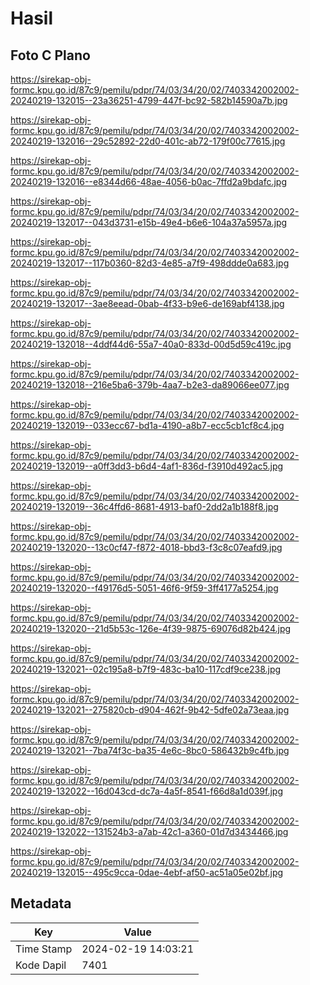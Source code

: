 # Hasil

## Foto C Plano

https://sirekap-obj-formc.kpu.go.id/87c9/pemilu/pdpr/74/03/34/20/02/7403342002002-20240219-132015--23a36251-4799-447f-bc92-582b14590a7b.jpg

https://sirekap-obj-formc.kpu.go.id/87c9/pemilu/pdpr/74/03/34/20/02/7403342002002-20240219-132016--29c52892-22d0-401c-ab72-179f00c77615.jpg

https://sirekap-obj-formc.kpu.go.id/87c9/pemilu/pdpr/74/03/34/20/02/7403342002002-20240219-132016--e8344d66-48ae-4056-b0ac-7ffd2a9bdafc.jpg

https://sirekap-obj-formc.kpu.go.id/87c9/pemilu/pdpr/74/03/34/20/02/7403342002002-20240219-132017--043d3731-e15b-49e4-b6e6-104a37a5957a.jpg

https://sirekap-obj-formc.kpu.go.id/87c9/pemilu/pdpr/74/03/34/20/02/7403342002002-20240219-132017--117b0360-82d3-4e85-a7f9-498ddde0a683.jpg

https://sirekap-obj-formc.kpu.go.id/87c9/pemilu/pdpr/74/03/34/20/02/7403342002002-20240219-132017--3ae8eead-0bab-4f33-b9e6-de169abf4138.jpg

https://sirekap-obj-formc.kpu.go.id/87c9/pemilu/pdpr/74/03/34/20/02/7403342002002-20240219-132018--4ddf44d6-55a7-40a0-833d-00d5d59c419c.jpg

https://sirekap-obj-formc.kpu.go.id/87c9/pemilu/pdpr/74/03/34/20/02/7403342002002-20240219-132018--216e5ba6-379b-4aa7-b2e3-da89066ee077.jpg

https://sirekap-obj-formc.kpu.go.id/87c9/pemilu/pdpr/74/03/34/20/02/7403342002002-20240219-132019--033ecc67-bd1a-4190-a8b7-ecc5cb1cf8c4.jpg

https://sirekap-obj-formc.kpu.go.id/87c9/pemilu/pdpr/74/03/34/20/02/7403342002002-20240219-132019--a0ff3dd3-b6d4-4af1-836d-f3910d492ac5.jpg

https://sirekap-obj-formc.kpu.go.id/87c9/pemilu/pdpr/74/03/34/20/02/7403342002002-20240219-132019--36c4ffd6-8681-4913-baf0-2dd2a1b188f8.jpg

https://sirekap-obj-formc.kpu.go.id/87c9/pemilu/pdpr/74/03/34/20/02/7403342002002-20240219-132020--13c0cf47-f872-4018-bbd3-f3c8c07eafd9.jpg

https://sirekap-obj-formc.kpu.go.id/87c9/pemilu/pdpr/74/03/34/20/02/7403342002002-20240219-132020--f49176d5-5051-46f6-9f59-3ff4177a5254.jpg

https://sirekap-obj-formc.kpu.go.id/87c9/pemilu/pdpr/74/03/34/20/02/7403342002002-20240219-132020--21d5b53c-126e-4f39-9875-69076d82b424.jpg

https://sirekap-obj-formc.kpu.go.id/87c9/pemilu/pdpr/74/03/34/20/02/7403342002002-20240219-132021--02c195a8-b7f9-483c-ba10-117cdf9ce238.jpg

https://sirekap-obj-formc.kpu.go.id/87c9/pemilu/pdpr/74/03/34/20/02/7403342002002-20240219-132021--275820cb-d904-462f-9b42-5dfe02a73eaa.jpg

https://sirekap-obj-formc.kpu.go.id/87c9/pemilu/pdpr/74/03/34/20/02/7403342002002-20240219-132021--7ba74f3c-ba35-4e6c-8bc0-586432b9c4fb.jpg

https://sirekap-obj-formc.kpu.go.id/87c9/pemilu/pdpr/74/03/34/20/02/7403342002002-20240219-132022--16d043cd-dc7a-4a5f-8541-f66d8a1d039f.jpg

https://sirekap-obj-formc.kpu.go.id/87c9/pemilu/pdpr/74/03/34/20/02/7403342002002-20240219-132022--131524b3-a7ab-42c1-a360-01d7d3434466.jpg

https://sirekap-obj-formc.kpu.go.id/87c9/pemilu/pdpr/74/03/34/20/02/7403342002002-20240219-132015--495c9cca-0dae-4ebf-af50-ac51a05e02bf.jpg


## Metadata

| Key        | Value               |
| ---------- | ------------------- |
| Time Stamp | 2024-02-19 14:03:21 |
| Kode Dapil | 7401                |




